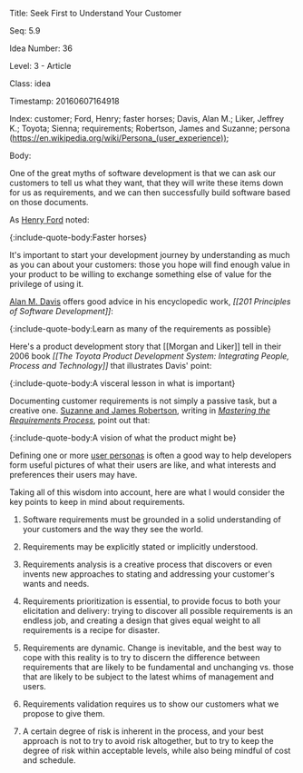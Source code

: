 Title:  Seek First to Understand Your Customer

Seq:    5.9

Idea Number: 36

Level:  3 - Article

Class:  idea

Timestamp: 20160607164918

Index:  customer; Ford, Henry; faster horses; Davis, Alan M.; Liker, Jeffrey K.; Toyota; Sienna; requirements; Robertson, James and Suzanne; persona (https://en.wikipedia.org/wiki/Persona_(user_experience)); 

Body:

One of the great myths of software development is that we can ask our customers to tell us what they want, that they will write these items down for us as requirements, and we can then successfully build software based on those documents.

As <a href="http://en.wikipedia.org/wiki/Henry_Ford" class="reflink" target="ref">Henry Ford</a> noted:

{:include-quote-body:Faster horses}

It's important to start your development journey by understanding as much as you can about your customers: those you hope will find enough value in your product to be willing to exchange something else of value for the privilege of using it.

<a href="https://en.wikipedia.org/wiki/Alan_M._Davis" class="reflink" target="ref">Alan M. Davis</a> offers good advice in his encyclopedic work, <cite>[[201 Principles of Software Development]]</cite>:

{:include-quote-body:Learn as many of the requirements as possible}

Here's a product development story that [[Morgan and Liker]] tell in their 2006 book <cite>[[The Toyota Product Development System: Integrating People, Process and Technology]]</cite> that illustrates Davis' point:

{:include-quote-body:A visceral lesson in what is important}

Documenting customer requirements is not simply a passive task, but a creative one. <a href="http://www.systemsguild.com" class="reflink" target="ref">Suzanne and James Robertson</a>, writing in <cite>[Mastering the Requirements Process][robertson-1999]</cite>, point out that:

{:include-quote-body:A vision of what the product might be}

Defining one or more <a href="https://en.wikipedia.org/wiki/Persona_(user_experience)" target="ref">user personas</a> is often a good way to help developers form useful pictures of what their users are like, and what interests and preferences their users may have.

Taking all of this wisdom into account, here are what I would consider the key points to keep in mind about requirements.

1. Software requirements must be grounded in a solid understanding of your customers and the way they see the world.

2. Requirements may be explicitly stated or implicitly understood.

3. Requirements analysis is a creative process that discovers or even invents new approaches to stating and addressing your customer's wants and needs.

4. Requirements prioritization is essential, to provide focus to both your elicitation and delivery: trying to discover all possible requirements is an endless job, and creating a design that gives equal weight to all requirements is a recipe for disaster.

5. Requirements are dynamic. Change is inevitable, and the best way to cope with this reality is to try to discern the difference between requirements that are likely to be fundamental and unchanging vs. those that are likely to be subject to the latest whims of management and users.

6. Requirements validation requires us to show our customers what we propose to give them.

7. A certain degree of risk is inherent in the process, and your best approach is not to try to avoid risk altogether, but to try to keep the degree of risk within acceptable levels, while also being mindful of cost and schedule.


[borenstein-1991]: bibliography.html#borenstein-1991
[davis-1995]: bibliography.html#davis-1995
[davis-2005]: bibliography.html#davis-2005
[humphrey-1989]: bibliography.html#humphrey-1989
[jobs-1998]: bibliography.html#jobs-1998
[morgan-liker-2006]: bibliography.html#morgan-liker-2006
[robertson-1999]: bibliography.html#robertson-1999
